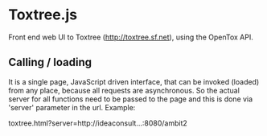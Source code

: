 Toxtree.js
==========

Front end web UI to Toxtree (http://toxtree.sf.net), using the OpenTox API.


Calling / loading
------------------

It is a single page, JavaScript driven interface, that can be invoked (loaded) from any place, because all requests are asynchronous. So the actual server for all functions need to be passed to the page and this is done via 'server' parameter in the url. Example:

toxtree.html?server=http://ideaconsult...:8080/ambit2
